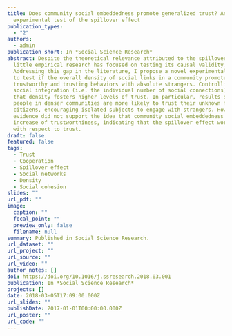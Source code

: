 ```yaml
---
title: Does community social embeddedness promote generalized trust? An
  experimental test of the spillover effect
publication_types:
  - "2"
authors:
  - admin
publication_short: In *Social Science Research*
abstract: Despite the theoretical relevance attributed to the spillover effect,
  little empirical research has focused on testing its causal validity.
  Addressing this gap in the literature, I propose a novel experimental design
  to test if the overall density of social links in a community promotes
  trustworthy and trusting behaviors with absolute strangers. Controlling for
  social integration (i.e. the individual number of social connections), I found
  that density fosters higher levels of trust. In particular, results show that
  people in denser communities are more likely to trust their unknown fellow
  citizens, encouraging isolated subjects to engage with strangers. However,
  evidence did not support the idea that community social embeddedness causes an
  increase of trustworthiness, indicating that the spillover effect works only
  with respect to trust.
draft: false
featured: false
tags:
  - Trust
  - Cooperation
  - Spillover effect
  - Social networks
  - Density
  - Social cohesion
slides: ""
url_pdf: ""
image:
  caption: ""
  focal_point: ""
  preview_only: false
  filename: null
summary: Published in Social Science Research.
url_dataset: ""
url_project: ""
url_source: ""
url_video: ""
author_notes: []
doi: https://doi.org/10.1016/j.ssresearch.2018.03.001
publication: In *Social Science Research*
projects: []
date: 2018-03-05T17:09:00.000Z
url_slides: ""
publishDate: 2017-01-01T00:00:00.000Z
url_poster: ""
url_code: ""
---
```


<script type='text/javascript' src='https://d1bxh8uas1mnw7.cloudfront.net/assets/embed.js'></script>
<div data-badge-details="right" data-badge-type="large-donut" data-doi="https://doi.org/10.1016/j.ssresearch.2018.03.001" data-hide-no-mentions="true" class="altmetric-embed"></div>


